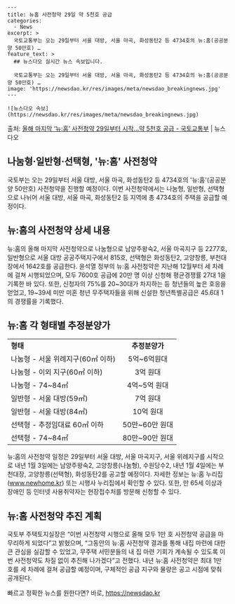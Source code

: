     ---
    title: 뉴홈 사전청약 29일 약 5천호 공급
    categories:
      - News
    excerpt: >
      국토교통부는 오는 29일부터 서울 대방, 서울 마곡, 화성동탄2 등 4734호의 뉴:홈(공공분양 50만호) …
    feature_text: >
      ## 뉴스다오 실시간 뉴스 속보입니다.
    
      국토교통부는 오는 29일부터 서울 대방, 서울 마곡, 화성동탄2 등 4734호의 뉴:홈(공공분양 50만호) …
    image: 'https://newsdao.kr/res/images/meta/newsdao_breakingnews.jpg'
    ---
    
    ![뉴스다오 속보](https://newsdao.kr/res/images/meta/newsdao_breakingnews.jpg)

<p>출처: <a href="https://newsdao.kr/2886" rel="dofollow">올해 마지막 ‘뉴:홈’ 사전청약 29일부터 시작…약 5천호 공급 - 국토교통부</a> | 뉴스다오</p>

<h2 data-ke-size="size26">나눔형·일반형·선택형, '뉴:홈' 사전청약</h2>
<p data-ke-size="size16">국토부는 오는 29일부터 서울 대방, 서울 마곡, 화성동탄2 등 4734호의 '뉴:홈'(공공분양 50만호) 사전청약을 진행할 예정이다. 이번 사전청약에서는 나눔형, 일반형, 선택형으로 나뉘어 서울 대방, 서울 마곡, 화성동탄2 등 지역에 총 4734호의 주택을 공급할 예정이다.</p>

<h2 data-ke-size="size26">뉴:홈의 사전청약 상세 내용</h2>
<p data-ke-size="size16">뉴:홈의 올해 마지막 사전청약으로 나눔형으로 남양주왕숙2, 서울 마곡지구 등 2277호, 일반형으로 서울 대방 공공주택지구에서 815호, 선택형은 화성동탄2, 고양창릉, 부천대장에서 1642호를 공급한다. 윤석열 정부의 뉴:홈 사전청약은 지난해 12월부터 세 차례에 걸쳐 시행되었으며, 모두 7600호 공급에 20만 명 이상 신청해 평균경쟁률 27대 1을 기록한 바 있다. 또한, 신청자의 75%를 20~30대가 차지하는 등 청년들의 높은 호응을 얻었고, 19~39세 미만 미혼 청년 무주택자들을 위해 신설한 청년특별공급은 45.6대 1의 경쟁률을 기록했다.</p>

<h2 data-ke-size="size26">뉴:홈 각 형태별 추정분양가</h2>
<table>
  <tr>
    <td><b>형태</b></td>
    <td style="text-align: center;"><b>추정분양가</b></td>
  </tr>
  <tr>
    <td>나눔형 - 서울 위례지구(60㎡ 이하)</td>
    <td style="text-align: center;">5억~6억원대</td>
  </tr>
  <tr>
    <td>나눔형 - 이외 지구(60㎡ 이하)</td>
    <td style="text-align: center;">3억 원대</td>
  </tr>
  <tr>
    <td>나눔형 - 74~84㎡</td>
    <td style="text-align: center;">4억~5억 원대</td>
  </tr>
  <tr>
    <td>일반형 - 서울 대방(59㎡)</td>
    <td style="text-align: center;">7억 원대</td>
  </tr>
  <tr>
    <td>일반형 - 서울 대방(84㎡)</td>
    <td style="text-align: center;">10억 원대</td>
  </tr>
  <tr>
    <td>선택형 - 추정임대료 60㎡ 이하</td>
    <td style="text-align: center;">50만~60만 원대</td>
  </tr>
  <tr>
    <td>선택형 - 74~84㎡</td>
    <td style="text-align: center;">80만~90만 원대</td>
  </tr>
</table>

<p data-ke-size="size16">뉴:홈의 사전청약 일정은 29일부터 서울 대방, 서울 마곡지구, 서울 위례지구를 시작으로 내년 1월 3일에는 남양주왕숙2, 고양창릉(나눔형), 수원당수2, 내년 1월 4일에는 부천대장, 고양창릉(선택형), 화성동탄2를 공고할 예정이다. 자세한 정보는 뉴:홈 누리집(<a href="https://www.newhome.kr">www.newhome.kr</a>) 또는 시행사 누리집에서 확인할 수 있다. 또한, 만 65세 이상과 장애인 등 인터넷 사용취약자는 현장접수처를 방문해 신청할 수 있다.</p>

<h2 data-ke-size="size26">뉴:홈 사전청약 추진 계획</h2>
<p data-ke-size="size16">국토부 주택토지실장은 “이번 사전청약 시행으로 올해 모두 1만 호 사전청약 공급을 마무리하게 되었다”고 밝혔으며, “그동안의 뉴:홈 사전청약 결과를 통해 내집 마련에 대한 큰 관심을 실감할 수 있었고, 무주택 서민분들의 내 집 마련 기회가 계속될 수 있도록 이번 사전청약도 차질 없이 추진해 나가겠다”고 전했다. 내년 뉴:홈 사전청약은 최대 1만 호를 세 차례에 걸쳐 공급할 예정이며, 구체적인 공급 지구와 물량은 공고 시점에 맞춰 공개된다.</p> 

빠르고 정확한 뉴스를 원한다면? 바로, <a href="https://newsdao.kr" rel="dofollow">https://newsdao.kr</a>


    

